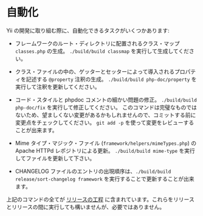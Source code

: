自動化
======

Yii の開発に取り組む際に、自動化できるタスクがいくつかあります:

- フレームワークのルート・ディレクトリに配置されるクラス・マップ `classes.php` の生成。
  `./build/build classmap` を実行して生成してください。

- クラス・ファイルの中の、ゲッターとセッターによって導入されるプロパティを記述する `@property` 注釈の生成。
  `./build/build php-doc/property` を実行して注釈を更新してください。

- コード・スタイルと phpdoc コメントの細かい問題の修正。
  `./build/build php-doc/fix` を実行して修正してください。
  このコマンドは完璧なものではないため、望ましくない変更があるかもしれませんので、コミットする前に変更点をチェックしてください。
  `git add -p` を使って変更をレビューすることが出来ます。

- Mime タイプ・マジック・ファイル (`framework/helpers/mimeTypes.php`) の Apache HTTPd レポジトリによる更新。
  `./build/build mime-type` を実行してファイルを更新して下さい。

- CHANGELOG ファイルのエントリの出現順序は、`./build/build release/sort-changelog framework` を実行することで更新することが出来ます。

上記のコマンドの全てが [リリースの工程]() に含まれています。これらをリリースとリリースの間に実行しても構いませんが、必要ではありません。
